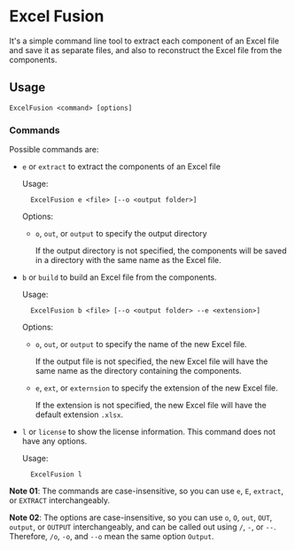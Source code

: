 # Excel Fusion
It's a simple command line tool to extract each component of 
an Excel file and save it as separate files, and also to 
reconstruct the Excel file from the components.

## Usage
``` shell
ExcelFusion <command> [options]
```

### Commands
Possible commands are:
- `e` or `extract` to extract the components of an Excel file
    
    Usage:

        ExcelFusion e <file> [--o <output folder>]

    Options:
    - `o`, `out`, or `output` to specify the output directory
 
        If the output directory is not specified, the components will be saved in a directory with the same name as the Excel file.

- `b` or `build` to build an Excel file from the components.
    
    Usage:

        ExcelFusion b <file> [--o <output folder> --e <extension>]

    Options:
    - `o`, `out`, or `output` to specify the name of the new Excel file.
 
        If the output file is not specified, the new Excel file will have the same name as the directory containing the components.

    - `e`, `ext`, or `externsion` to specify the extension of the new Excel file.

        If the extension is not specified, the new Excel file will have the default extension `.xlsx`.

- `l` or `license` to show the license information. This command does not have any options.

    Usage:

        ExcelFusion l

**Note 01**: The commands are case-insensitive, so you can use `e`, `E`, `extract`, or `EXTRACT` interchangeably.

**Note 02**: The options are case-insensitive, so you can use `o`, `O`, `out`, `OUT`, `output`, or `OUTPUT` interchangeably, and can be called out using `/`, `-`, or `--`. Therefore, `/o`, `-o`, and `--o` mean the same option `Output`.